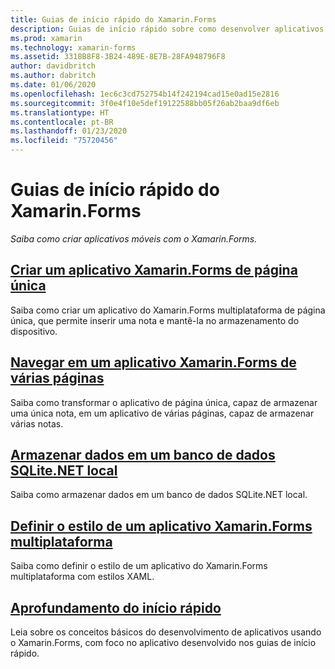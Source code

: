 ```yaml
---
title: Guias de início rápido do Xamarin.Forms
description: Guias de início rápido sobre como desenvolver aplicativos do Xamarin.Forms com o Visual Studio e o Visual Studio para Mac.
ms.prod: xamarin
ms.technology: xamarin-forms
ms.assetid: 3318B8F8-3B24-489E-8E7B-28FA948796F8
author: davidbritch
ms.author: dabritch
ms.date: 01/06/2020
ms.openlocfilehash: 1ec6c3cd752754b14f242194cad15e0ad15e2816
ms.sourcegitcommit: 3f0e4f10e5def19122588bb05f26ab2baa9df6eb
ms.translationtype: HT
ms.contentlocale: pt-BR
ms.lasthandoff: 01/23/2020
ms.locfileid: "75720456"
---
```

# <a name="xamarinforms-quickstarts"></a>Guias de início rápido do Xamarin.Forms

_Saiba como criar aplicativos móveis com o Xamarin.Forms._

## <a name="create-a-single-page-xamarinforms-applicationsingle-pagemd"></a>[Criar um aplicativo Xamarin.Forms de página única](single-page.md)

Saiba como criar um aplicativo do Xamarin.Forms multiplataforma de página única, que permite inserir uma nota e mantê-la no armazenamento do dispositivo.

## <a name="perform-navigation-in-a-multi-page-xamarinforms-applicationmulti-pagemd"></a>[Navegar em um aplicativo Xamarin.Forms de várias páginas](multi-page.md)

Saiba como transformar o aplicativo de página única, capaz de armazenar uma única nota, em um aplicativo de várias páginas, capaz de armazenar várias notas.

## <a name="store-data-in-a-local-sqlitenet-databasedatabasemd"></a>[Armazenar dados em um banco de dados SQLite.NET local](database.md)

Saiba como armazenar dados em um banco de dados SQLite.NET local.

## <a name="style-a-cross-platform-xamarinforms-applicationstylingmd"></a>[Definir o estilo de um aplicativo Xamarin.Forms multiplataforma](styling.md)

Saiba como definir o estilo de um aplicativo do Xamarin.Forms multiplataforma com estilos XAML.

## <a name="quickstart-deep-divedeepdivemd"></a>[Aprofundamento do início rápido](deepdive.md)

Leia sobre os conceitos básicos do desenvolvimento de aplicativos usando o Xamarin.Forms, com foco no aplicativo desenvolvido nos guias de início rápido.
